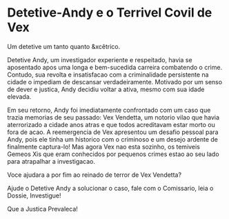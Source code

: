 # Detetive-Andy e o Terrivel Covil de Vex
Um detetive um tanto quanto &amp;xcêtrico.

Detetive Andy, um investigador experiente e respeitado, havia se aposentado apos uma longa e bem-sucedida carreira combatendo o crime. Contudo, sua revolta e insatisfacao com a criminalidade persistente na cidade o impediam de descansar verdadeiramente. Motivado por um senso de dever e justica, Andy decidiu voltar a ativa, mesmo com sua idade elevada.

Em seu retorno, Andy foi imediatamente confrontado com um caso que trazia memorias de seu passado: Vex Vendetta, um notorio vilao que havia aterrorizado a cidade anos atras e que todos acreditavam estar morto ou fora de acao. A reemergencia de Vex apresentou um desafio pessoal para Andy, pois ele tinha um historico com o criminoso e um desejo ardente de finalmente captura-lo! Mas agora Vex nao esta sozinho, os temiveis Gemeos Xis que eram conhecidos por pequenos crimes estao ao seu lado para atrapalhar a investigacao.

Voce ajudara a por fim ao reinado de terror de Vex Vendetta?

Ajude o Detetive Andy a solucionar o caso, fale com o Comissario, leia o Dossie, Investigue! 

Que a Justica Prevaleca!
